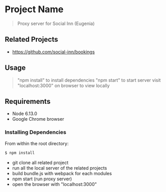 # Project Name

> Proxy server for Social Inn (Eugenia)

## Related Projects

  - https://github.com/social-inn/bookings

## Usage

> "npm install" to install dependencies
> "npm start" to start server
> visit "localhost:3000" on browser to view locally

## Requirements

- Node 6.13.0
- Google Chrome browser

### Installing Dependencies

From within the root directory:

```sh
$ npm install
```

- git clone all related project
- run all the local server of the related projects
- build bundle.js with webpack for each modules
- npm start (run proxy server)
- open the browser with "localhost:3000"

